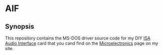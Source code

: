 # AIF

## Synopsis
This repository contains the MS-DOS driver source code for my DIY [ISA Audio Interface](http://www.alexandrugroza.ro/microelectronics/system-design/isa-audio-interface/index.html) card that you cand find on the [Microelectronics](http://www.alexandrugroza.ro/microelectronics/index.html) page on my site.
